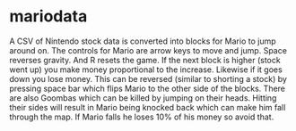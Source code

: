 # mariodata

A CSV of Nintendo stock data is converted into blocks for Mario to jump around on. The controls for Mario are arrow keys to move and jump. Space reverses gravity. And R resets the game. If the next block is higher (stock went up) you make money proportional to the increase. Likewise if it goes down you lose money. This can be reversed (similar to shorting a stock) by pressing space bar which flips Mario to the other side of the blocks. There are also Goombas which can be killed by jumping on their heads. Hitting their sides will result in Mario being knocked back which can make him fall through the map. If Mario falls he loses 10% of his money so avoid that.